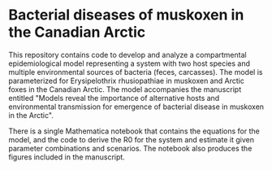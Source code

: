 # Bacterial diseases of muskoxen in the Canadian Arctic
This repository contains code to develop and analyze a compartmental epidemiological model representing a system with two host species and multiple environmental sources of bacteria (feces, carcasses). The model is parameterized for Erysipelothrix rhusiopathiae in muskoxen and Arctic foxes in the Canadian Arctic. The model accompanies the manuscript entitled "Models reveal the importance of alternative hosts and environmental transmission for emergence of bacterial disease in muskoxen in the Arctic".

There is a single Mathematica notebook that contains the equations for the model, and the code to derive the R0 for the system and estimate it given parameter combinations and scenarios. The notebook also produces the figures included in the manuscript. 

